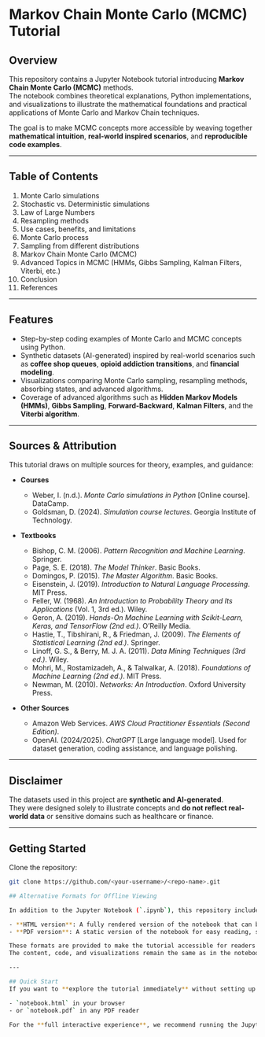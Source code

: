 # Markov Chain Monte Carlo (MCMC) Tutorial

## Overview
This repository contains a Jupyter Notebook tutorial introducing **Markov Chain Monte Carlo (MCMC)** methods.  
The notebook combines theoretical explanations, Python implementations, and visualizations to illustrate the mathematical foundations and practical applications of Monte Carlo and Markov Chain techniques.

The goal is to make MCMC concepts more accessible by weaving together **mathematical intuition**, **real-world inspired scenarios**, and **reproducible code examples**.

---

## Table of Contents
1. Monte Carlo simulations  
2. Stochastic vs. Deterministic simulations  
3. Law of Large Numbers  
4. Resampling methods  
5. Use cases, benefits, and limitations  
6. Monte Carlo process  
7. Sampling from different distributions  
8. Markov Chain Monte Carlo (MCMC)  
9. Advanced Topics in MCMC (HMMs, Gibbs Sampling, Kalman Filters, Viterbi, etc.)  
10. Conclusion  
11. References  

---

## Features
- Step-by-step coding examples of Monte Carlo and MCMC concepts using Python.  
- Synthetic datasets (AI-generated) inspired by real-world scenarios such as **coffee shop queues**, **opioid addiction transitions**, and **financial modeling**.  
- Visualizations comparing Monte Carlo sampling, resampling methods, absorbing states, and advanced algorithms.  
- Coverage of advanced algorithms such as **Hidden Markov Models (HMMs)**, **Gibbs Sampling**, **Forward-Backward**, **Kalman Filters**, and the **Viterbi algorithm**.  

---

## Sources & Attribution
This tutorial draws on multiple sources for theory, examples, and guidance:

- **Courses**  
  - Weber, I. (n.d.). *Monte Carlo simulations in Python* [Online course]. DataCamp.  
  - Goldsman, D. (2024). *Simulation course lectures*. Georgia Institute of Technology.  

- **Textbooks**  
  - Bishop, C. M. (2006). *Pattern Recognition and Machine Learning*. Springer.  
  - Page, S. E. (2018). *The Model Thinker*. Basic Books.  
  - Domingos, P. (2015). *The Master Algorithm*. Basic Books.  
  - Eisenstein, J. (2019). *Introduction to Natural Language Processing*. MIT Press.  
  - Feller, W. (1968). *An Introduction to Probability Theory and Its Applications* (Vol. 1, 3rd ed.). Wiley.  
  - Geron, A. (2019). *Hands-On Machine Learning with Scikit-Learn, Keras, and TensorFlow (2nd ed.)*. O’Reilly Media.  
  - Hastie, T., Tibshirani, R., & Friedman, J. (2009). *The Elements of Statistical Learning (2nd ed.)*. Springer.  
  - Linoff, G. S., & Berry, M. J. A. (2011). *Data Mining Techniques (3rd ed.)*. Wiley.  
  - Mohri, M., Rostamizadeh, A., & Talwalkar, A. (2018). *Foundations of Machine Learning (2nd ed.)*. MIT Press.  
  - Newman, M. (2010). *Networks: An Introduction*. Oxford University Press.  

- **Other Sources**  
  - Amazon Web Services. *AWS Cloud Practitioner Essentials (Second Edition)*.  
  - OpenAI. (2024/2025). *ChatGPT* [Large language model]. Used for dataset generation, coding assistance, and language polishing.  

---

## Disclaimer
The datasets used in this project are **synthetic and AI-generated**.  
They were designed solely to illustrate concepts and **do not reflect real-world data** or sensitive domains such as healthcare or finance.  

---

## Getting Started

Clone the repository:
```bash
git clone https://github.com/<your-username>/<repo-name>.git

## Alternative Formats for Offline Viewing

In addition to the Jupyter Notebook (`.ipynb`), this repository includes:

- **HTML version**: A fully rendered version of the notebook that can be opened in any modern web browser.  
- **PDF version**: A static version of the notebook for easy reading, sharing, or printing.  

These formats are provided to make the tutorial accessible for readers who do not have a Python environment or Jupyter Notebook installed.  
The content, code, and visualizations remain the same as in the notebook, though interactive elements (such as widgets) will not be available in the static formats.

---

## Quick Start
If you want to **explore the tutorial immediately** without setting up Python, open either:

- `notebook.html` in your browser  
- or `notebook.pdf` in any PDF reader  

For the **full interactive experience**, we recommend running the Jupyter Notebook version locally.
